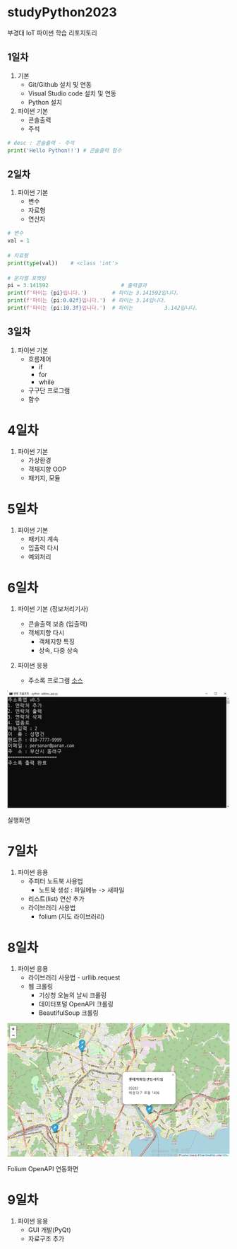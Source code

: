# studyPython2023
부경대 IoT 파이썬 학습 리포지토리

## 1일차
1. 기본
    - Git/Github 설치 및 연동
    - Visual Studio code 설치 및 연동
    - Python 설치
2. 파이썬 기본
    - 콘솔출력
    - 주석

```python
# desc : 콘솔출력 - 주석
print('Hello Python!!') # 콘솔출력 함수
```

## 2일차
1. 파이썬 기본
    - 변수
    - 자료형
    - 연산자

```python
# 변수
val = 1

# 자료형
print(type(val))    # <class 'int'>

# 문자열 포맷팅
pi = 3.141592                       # 출력결과
print(f'파이는 {pi}입니다.')        # 파이는 3.141592입니다.
print(f'파이는 {pi:0.02f}입니다.')  # 파이는 3.14입니다.
print(f'파이는 {pi:10.3f}입니다.')  # 파이는          3.142입니다.
```

## 3일차
1. 파이썬 기본
    - 흐름제어
        - if
        - for
        - while
    - 구구단 프로그램
    - 함수

# 4일차
1. 파이썬 기본
    - 가상환경
    - 객채지향 OOP    
    - 패키지, 모듈

# 5일차
1. 파이썬 기본
    - 패키지 계속
    - 입출력 다시
    - 예외처리

# 6일차
1. 파이썬 기본 (정보처리기사)
    - 콘솔출력 보충 (입출력)
    - 객체지향 다시
        - 객체지향 특징
        - 상속, 다중 상속

2. 파이썬 응용
    - 주소록 프로그램 [소스](https://github.com/YoungHunPark0/studyPython2023/blob/main/Project/address_app.py)

![실행화면](https://raw.githubusercontent.com/YoungHunPark0/studyPython2023/main/Images/address_app.png)

실행화면


# 7일차
1. 파이썬 응용
    - 주피터 노트북 사용법
        - 노트북 생성 : 파일메뉴 -> 새파일
    - 리스트(list) 연산 추가
    - 라이브러리 사용법
        - folium (지도 라이브러리)

# 8일차
1. 파이썬 응용
    - 라이브러리 사용법
            - urllib.request
    - 웹 크롤링
        - 기상청 오늘의 날씨 크롤링
        - 데이터포털 OpenAPI 크롤링
        - BeautifulSoup 크롤링

![실행화면](https://raw.githubusercontent.com/YoungHunPark0/studyPython2023/main/Images/jupyter_folium.png)

Folium OpenAPI 연동화면

# 9일차
1. 파이썬 응용
    - GUI 개발(PyQt)
    - 자료구조 추가
